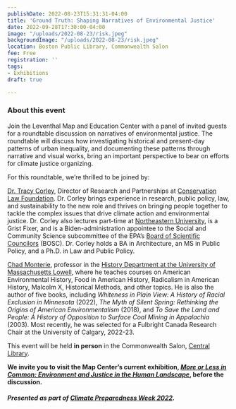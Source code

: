 ```yaml
---
publishDate: 2022-08-23T15:31:31-04:00
title: 'Ground Truth: Shaping Narratives of Environmental Justice'
date: 2022-09-28T17:30:00-04:00
image: "/uploads/2022-08-23/risk.jpeg"
backgroundImage: "/uploads/2022-08-23/risk.jpeg"
location: Boston Public Library, Commonwealth Salon
fee: Free
registration: ''
tags:
- Exhibitions
draft: true

---
```

### About this event

Join the Leventhal Map and Education Center with a panel of invited guests for a roundtable discussion on narratives of environmental justice. The roundtable will discuss how investigating historical and present-day patterns of urban inequality, and documenting these patterns through narrative and visual works, bring an important perspective to bear on efforts for climate justice organizing.

For this roundtable, we’re thrilled to be joined by:

[Dr. Tracy Corley](https://www.clf.org/about/our-team/tracy-corley), Director of Research and Partnerships at [Conservation Law Foundation](https://www.clf.org/). Dr. Corley brings experience in research, public policy, law, and sustainability to the new role and thrives on bringing people together to tackle the complex issues that drive climate action and environmental justice. Dr. Corley also lectures part-time at [Northeastern University](https://www.northeastern.edu/), is a Grist Fixer, and is a Biden-administration appointee to the Social and Community Science subcommittee of the EPA’s [Board of Scientific Councilors](https://www.epa.gov/bosc) (BOSC). Dr. Corley holds a BA in Architecture, an MS in Public Policy, and a Ph.D. in Law and Public Policy.

[Chad Monterie](https://www.uml.edu/fahss/history/faculty/montrie-chad.aspx), professor in the [History Department at the University of Massachusetts Lowell](https://www.uml.edu/fahss/history/), where he teaches courses on American Environmental History, Food in American History, Radicalism in American History, Malcolm X, Historical Methods, and other topics. He is also the author of five books, including _Whiteness in Plain View: A History of Racial Exclusion in Minnesota_ (2022), _The Myth of Silent Spring: Rethinking the Origins of American Environmentalism_ (2018), and _To Save the Land and People: A History of Opposition to Surface Coal Mining in Appalachia_ (2003). Most recently, he was selected for a Fulbright Canada Research Chair at the University of Calgary, 2022-23.

This event will be held **in person** in the Commonwealth Salon, [Central Library](https://www.bpl.org/locations/3/).

**We invite you to visit the Map Center’s current exhibition, **[_More or Less in Common: Environment and Justice in the Human Landscape_](https://www.leventhalmap.org/digital-exhibitions/more-or-less-in-common/)**, before the discussion.**

##### Presented as part of [Climate Preparedness Week 2022](https://www.climatecrew.org/climate_prep_week_2022?locale=en).
